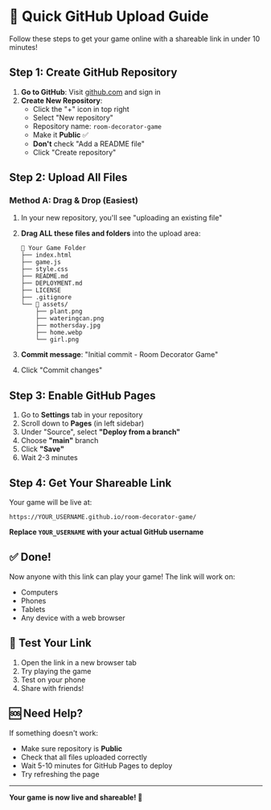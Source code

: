 # 🚀 Quick GitHub Upload Guide

Follow these steps to get your game online with a shareable link in under 10 minutes!

## Step 1: Create GitHub Repository

1. **Go to GitHub**: Visit [github.com](https://github.com) and sign in
2. **Create New Repository**:
   - Click the "+" icon in top right
   - Select "New repository"
   - Repository name: `room-decorator-game`
   - Make it **Public** ✅
   - **Don't** check "Add a README file"
   - Click "Create repository"

## Step 2: Upload All Files

### Method A: Drag & Drop (Easiest)

1. In your new repository, you'll see "uploading an existing file"
2. **Drag ALL these files and folders** into the upload area:
   ```
   📁 Your Game Folder
   ├── index.html
   ├── game.js
   ├── style.css
   ├── README.md
   ├── DEPLOYMENT.md
   ├── LICENSE
   ├── .gitignore
   └── 📁 assets/
       ├── plant.png
       ├── wateringcan.png
       ├── mothersday.jpg
       ├── home.webp
       └── girl.png
   ```

3. **Commit message**: "Initial commit - Room Decorator Game"
4. Click "Commit changes"

## Step 3: Enable GitHub Pages

1. Go to **Settings** tab in your repository
2. Scroll down to **Pages** (in left sidebar)
3. Under "Source", select **"Deploy from a branch"**
4. Choose **"main"** branch
5. Click **"Save"**
6. Wait 2-3 minutes

## Step 4: Get Your Shareable Link

Your game will be live at:
```
https://YOUR_USERNAME.github.io/room-decorator-game/
```

**Replace `YOUR_USERNAME` with your actual GitHub username**

## ✅ Done!

Now anyone with this link can play your game! The link will work on:
- Computers
- Phones
- Tablets
- Any device with a web browser

## 🎯 Test Your Link

1. Open the link in a new browser tab
2. Try playing the game
3. Test on your phone
4. Share with friends!

## 🆘 Need Help?

If something doesn't work:
- Make sure repository is **Public**
- Check that all files uploaded correctly
- Wait 5-10 minutes for GitHub Pages to deploy
- Try refreshing the page

---

**Your game is now live and shareable! 🎉** 